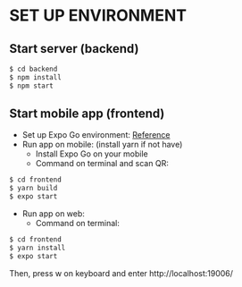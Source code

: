 # SET UP ENVIRONMENT

## Start server (backend)

```bash
$ cd backend
$ npm install
$ npm start
```

## Start mobile app (frontend)
* Set up Expo Go environment: [Reference](<https://freetuts.net/cai-dat-expo-moi-truong-xay-dung-ung-dung-react-native-2717.html>)
* Run app on mobile: (install yarn if not have)
  * Install Expo Go on your mobile 
  * Command on terminal and scan QR:
```bash
$ cd frontend
$ yarn build
$ expo start
```
* Run app on web: 
  * Command on terminal:
```bash
$ cd frontend
$ yarn install
$ expo start
```
   Then, press w on keyboard and enter http://localhost:19006/
